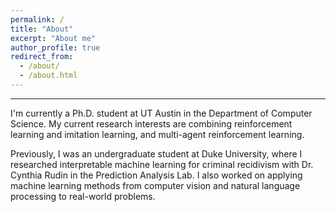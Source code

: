 ```yaml
---
permalink: /
title: "About"
excerpt: "About me"
author_profile: true
redirect_from: 
  - /about/
  - /about.html
---
```


------
I'm currently a Ph.D. student at UT Austin in the Department of Computer Science. My current research interests are combining reinforcement learning and imitation learning, and multi-agent reinforcement learning.


Previously, I was an undergraduate student at Duke University, where I researched interpretable machine learning for criminal recidivism with Dr. Cynthia Rudin in the Prediction Analysis Lab. I also worked on applying machine learning methods from computer vision and natural language processing to real-world problems. 